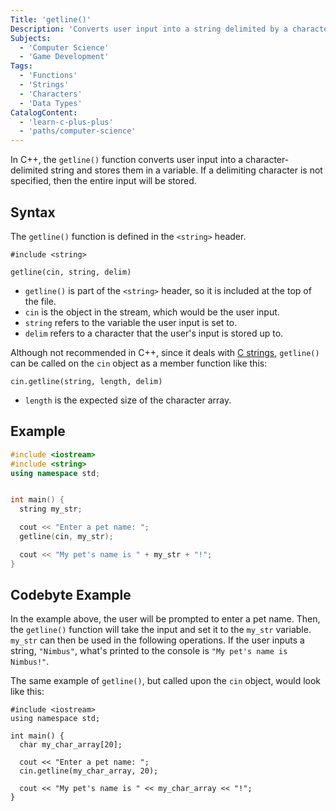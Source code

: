 ```yaml
---
Title: 'getline()'
Description: 'Converts user input into a string delimited by a character, if specified, and then stores it into a variable.'
Subjects:
  - 'Computer Science'
  - 'Game Development'
Tags:
  - 'Functions'
  - 'Strings'
  - 'Characters'
  - 'Data Types'
CatalogContent:
  - 'learn-c-plus-plus'
  - 'paths/computer-science'
---
```


In C++, the `getline()` function converts user input into a character-delimited string and stores them in a variable. If a delimiting character is not specified, then the entire input will be stored.

## Syntax

The `getline()` function is defined in the `<string>` header.

```pseudo
#include <string>

getline(cin, string, delim)
```

- `getline()` is part of the `<string>` header, so it is included at the top of the file.
- `cin` is the object in the stream, which would be the user input.
- `string` refers to the variable the user input is set to.
- `delim` refers to a character that the user's input is stored up to.

Although not recommended in C++, since it deals with [C strings](https://www.codecademy.com/resources/docs/c/strings), `getline()` can be called on the `cin` object as a member function like this:

```pseudo
cin.getline(string, length, delim)
```

- `length` is the expected size of the character array.

## Example

```cpp
#include <iostream>
#include <string>
using namespace std;


int main() {
  string my_str;

  cout << "Enter a pet name: ";
  getline(cin, my_str);

  cout << "My pet's name is " + my_str + "!";
}
```

## Codebyte Example

In the example above, the user will be prompted to enter a pet name. Then, the `getline()` function will take the input and set it to the `my_str` variable. `my_str` can then be used in the following operations. If the user inputs a string, `"Nimbus"`, what's printed to the console is `"My pet's name is Nimbus!"`.

The same example of `getline()`, but called upon the `cin` object, would look like this:

```codebyte/cpp
#include <iostream>
using namespace std;

int main() {
  char my_char_array[20];

  cout << "Enter a pet name: ";
  cin.getline(my_char_array, 20);

  cout << "My pet's name is " << my_char_array << "!";
}
```
